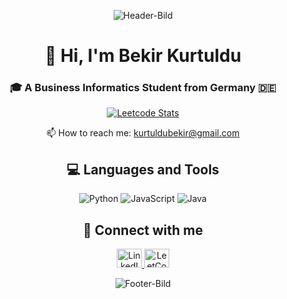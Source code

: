 <p align="center">
  <img src="https://raw.githubusercontent.com/username/username/main/header.png" alt="Header-Bild">
</p>

<h1 align="center">👋 Hi, I'm Bekir Kurtuldu</h1>
<h3 align="center">🎓 A Business Informatics Student from Germany 🇩🇪</h3>

<p align="center">
  <a href="https://leetcode.com/BekirKurtuldu/" target="_blank">
    <img src="https://leetcard.jacoblin.cool/BekirKurtuldu?theme=unicorn" alt="Leetcode Stats">
  </a>
</p>

<p align="center">
  📫 How to reach me: <a href="mailto:kurtuldubekir@gmail.com">kurtuldubekir@gmail.com</a>
</p>

<h2 align="center">💻 Languages and Tools</h2>
<p align="center">
  <img src="https://img.shields.io/badge/python-3670A0?style=for-the-badge&logo=python&logoColor=ffdd54" alt="Python">
  <img src="https://img.shields.io/badge/javascript-%23323330.svg?style=for-the-badge&logo=javascript&logoColor=%23F7DF1E" alt="JavaScript">
  <img src="https://img.shields.io/badge/java-%23ED8B00.svg?style=for-the-badge&logo=java&logoColor=white" alt="Java">
</p>

<h2 align="center">🔗 Connect with me</h2>
<p align="center">
  <a href="https://linkedin.com/in/bekir-kurtuldu-6b959b1a6/" target="_blank">
    <img src="https://raw.githubusercontent.com/rahuldkjain/github-profile-readme-generator/master/src/images/icons/Social/linked-in-alt.svg" alt="LinkedIn" height="30" width="40">
  </a>
  <a href="https://www.leetcode.com/bekirkurtuldu/" target="_blank">
    <img src="https://raw.githubusercontent.com/rahuldkjain/github-profile-readme-generator/master/src/images/icons/Social/leet-code.svg" alt="LeetCode" height="30" width="40">
  </a>
</p>

<p align="center">
  <img src="https://raw.githubusercontent.com/username/username/main/footer.png" alt="Footer-Bild">
</p>
